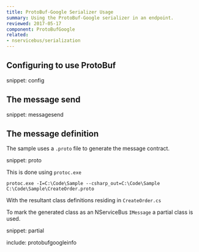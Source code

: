 ```yaml
---
title: ProtoBuf-Google Serializer Usage
summary: Using the ProtoBuf-Google serializer in an endpoint.
reviewed: 2017-05-17
component: ProtoBufGoogle
related:
- nservicebus/serialization
---
```


## Configuring to use ProtoBuf

snippet: config


## The message send

snippet: messagesend


## The message definition

The sample uses a `.proto` file to generate the message contract.

snippet: proto

This is done using `protoc.exe`

```dos
protoc.exe -I=C:\Code\Sample --csharp_out=C:\Code\Sample C:\Code\Sample\CreateOrder.proto
```

With the resultant class definitions residing in `CreateOrder.cs`

To mark the generated class as an NServiceBus `IMessage` a partial class is used.

snippet: partial

include: protobufgoogleinfo

